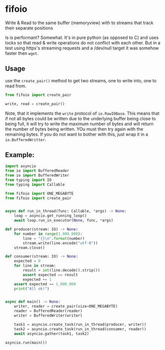 # fifoio
Write &amp; Read to the same buffer (memoryview) with to streams that track their separate positions

Is is performant? Somewhat. It's in pure python (as opposed to C) and uses locks so that read & write operations do not
conflict with each other. But in a test using httpx's streaming requests and a /dev/null target it was somehow faster
then `wget`.

## Usage

use the `create_pair()` method to get two streams, one to write into, one to read from.

```python
from fifoio import create_pair

write, read = create_pair()
```

Note, that it implements the `write` protocol of `io.RawIOBase`. This means that if not all bytes could be written due
to the underlying buffer being close to being full, it will try to write the maximum number of bytes and will return
the number of bytes being written. YOu must then try again with the remaining bytes. If you do not want to bother with
this, just wrap it in a `io.BufferedWritter`.

## Example:
```python
import asyncio
from io import BufferedReader
from io import BufferedWriter
from typing import IO
from typing import Callable

from fifoio import ONE_MEGABYTE
from fifoio import create_pair


async def run_in_thread(func: Callable, *args) -> None:
    loop = asyncio.get_running_loop()
    await loop.run_in_executor(None, func, *args)

def producer(stream: IO) -> None:
    for number in range(1_000_000):
        line = "{}\n".format(number)
        stream.write(line.encode("utf-8"))
    stream.close()

def consumer(stream: IO) -> None:
    expected = 0
    for line in stream:
        result = int(line.decode().strip())
        assert expected == result
        expected += 1
    assert expected == 1_000_000
    print("All ok!")


async def main() -> None:
    writer, reader = create_pair(size=ONE_MEGABYTE)
    reader = BufferedReader(reader)
    writer = BufferedWriter(writer)

    task1 = asyncio.create_task(run_in_thread(producer, writer))
    task2 = asyncio.create_task(run_in_thread(consumer, reader))
    await asyncio.gather(task1, task2)

asyncio.run(main())
```